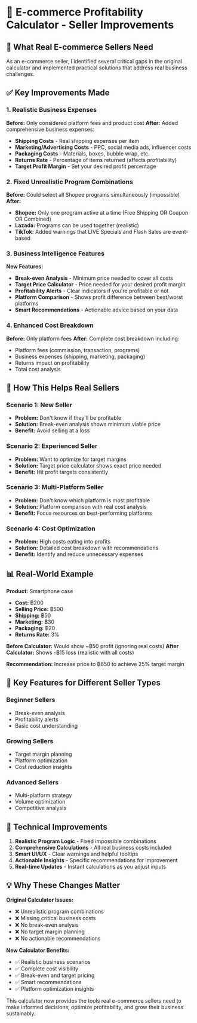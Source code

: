# 🛒 E-commerce Profitability Calculator - Seller Improvements

## 🎯 **What Real E-commerce Sellers Need**

As an e-commerce seller, I identified several critical gaps in the original calculator and implemented practical solutions that address real business challenges.

## ✅ **Key Improvements Made**

### **1. Realistic Business Expenses**
**Before:** Only considered platform fees and product cost
**After:** Added comprehensive business expenses:
- **Shipping Costs** - Real shipping expenses per item
- **Marketing/Advertising Costs** - PPC, social media ads, influencer costs
- **Packaging Costs** - Materials, boxes, bubble wrap, etc.
- **Returns Rate** - Percentage of items returned (affects profitability)
- **Target Profit Margin** - Set your desired profit percentage

### **2. Fixed Unrealistic Program Combinations**
**Before:** Could select all Shopee programs simultaneously (impossible)
**After:** 
- **Shopee:** Only one program active at a time (Free Shipping OR Coupon OR Combined)
- **Lazada:** Programs can be used together (realistic)
- **TikTok:** Added warnings that LIVE Specials and Flash Sales are event-based

### **3. Business Intelligence Features**
**New Features:**
- **Break-even Analysis** - Minimum price needed to cover all costs
- **Target Price Calculator** - Price needed for your desired profit margin
- **Profitability Alerts** - Clear indicators if you're profitable or not
- **Platform Comparison** - Shows profit difference between best/worst platforms
- **Smart Recommendations** - Actionable advice based on your data

### **4. Enhanced Cost Breakdown**
**Before:** Only platform fees
**After:** Complete cost breakdown including:
- Platform fees (commission, transaction, programs)
- Business expenses (shipping, marketing, packaging)
- Returns impact on profitability
- Total cost analysis

## 🚀 **How This Helps Real Sellers**

### **Scenario 1: New Seller**
- **Problem:** Don't know if they'll be profitable
- **Solution:** Break-even analysis shows minimum viable price
- **Benefit:** Avoid selling at a loss

### **Scenario 2: Experienced Seller**
- **Problem:** Want to optimize for target margins
- **Solution:** Target price calculator shows exact price needed
- **Benefit:** Hit profit targets consistently

### **Scenario 3: Multi-Platform Seller**
- **Problem:** Don't know which platform is most profitable
- **Solution:** Platform comparison with real cost analysis
- **Benefit:** Focus resources on best-performing platforms

### **Scenario 4: Cost Optimization**
- **Problem:** High costs eating into profits
- **Solution:** Detailed cost breakdown with recommendations
- **Benefit:** Identify and reduce unnecessary expenses

## 📊 **Real-World Example**

**Product:** Smartphone case
- **Cost:** ฿200
- **Selling Price:** ฿500
- **Shipping:** ฿50
- **Marketing:** ฿30
- **Packaging:** ฿20
- **Returns Rate:** 3%

**Before Calculator:** Would show ~฿50 profit (ignoring real costs)
**After Calculator:** Shows -฿15 loss (realistic with all costs)

**Recommendation:** Increase price to ฿650 to achieve 25% target margin

## 🎯 **Key Features for Different Seller Types**

### **Beginner Sellers**
- Break-even analysis
- Profitability alerts
- Basic cost understanding

### **Growing Sellers**
- Target margin planning
- Platform optimization
- Cost reduction insights

### **Advanced Sellers**
- Multi-platform strategy
- Volume optimization
- Competitive analysis

## 🔧 **Technical Improvements**

1. **Realistic Program Logic** - Fixed impossible combinations
2. **Comprehensive Calculations** - All real business costs included
3. **Smart UI/UX** - Clear warnings and helpful tooltips
4. **Actionable Insights** - Specific recommendations for improvement
5. **Real-time Updates** - Instant calculations as you adjust inputs

## 💡 **Why These Changes Matter**

**Original Calculator Issues:**
- ❌ Unrealistic program combinations
- ❌ Missing critical business costs
- ❌ No break-even analysis
- ❌ No target margin planning
- ❌ No actionable recommendations

**New Calculator Benefits:**
- ✅ Realistic business scenarios
- ✅ Complete cost visibility
- ✅ Break-even and target pricing
- ✅ Smart recommendations
- ✅ Platform optimization insights

This calculator now provides the tools real e-commerce sellers need to make informed decisions, optimize profitability, and grow their business sustainably. 